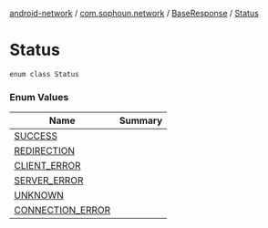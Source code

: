 [android-network](../../../index.md) / [com.sophoun.network](../../index.md) / [BaseResponse](../index.md) / [Status](./index.md)

# Status

`enum class Status`

### Enum Values

| Name | Summary |
|---|---|
| [SUCCESS](-s-u-c-c-e-s-s.md) |  |
| [REDIRECTION](-r-e-d-i-r-e-c-t-i-o-n.md) |  |
| [CLIENT_ERROR](-c-l-i-e-n-t_-e-r-r-o-r.md) |  |
| [SERVER_ERROR](-s-e-r-v-e-r_-e-r-r-o-r.md) |  |
| [UNKNOWN](-u-n-k-n-o-w-n.md) |  |
| [CONNECTION_ERROR](-c-o-n-n-e-c-t-i-o-n_-e-r-r-o-r.md) |  |
